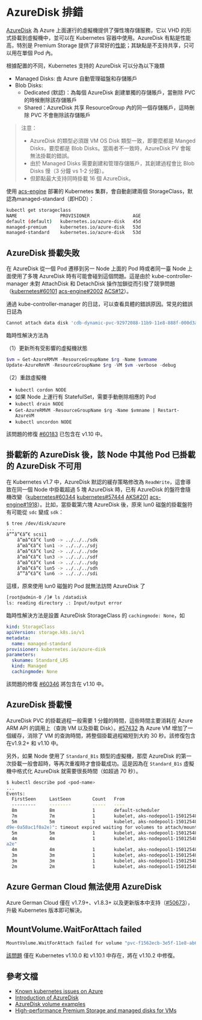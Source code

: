 # AzureDisk 排錯

[AzureDisk](https://docs.microsoft.com/zh-cn/azure/virtual-machines/windows/about-disks-and-vhds) 為 Azure 上面運行的虛擬機提供了彈性塊存儲服務，它以 VHD 的形式掛載到虛擬機中，並可以在 Kubernetes 容器中使用。AzureDisk 有點是性能高，特別是 Premium Storage 提供了非常好的[性能](https://docs.microsoft.com/en-us/azure/virtual-machines/windows/premium-storage)；其缺點是不支持共享，只可以用在單個 Pod 內。

根據配置的不同，Kubernetes 支持的 AzureDisk 可以分為以下幾類

- Managed Disks: 由 Azure 自動管理磁盤和存儲賬戶
- Blob Disks:
  - Dedicated (默認)：為每個 AzureDisk 創建單獨的存儲賬戶，當刪除 PVC 的時候刪除該存儲賬戶
  - Shared：AzureDisk 共享 ResourceGroup 內的同一個存儲賬戶，這時刪除 PVC 不會刪除該存儲賬戶

> 注意：
> - AzureDisk 的類型必須跟 VM OS Disk 類型一致，即要麼都是 Manged Disks，要麼都是 Blob Disks。當兩者不一致時，AzureDisk PV 會報無法掛載的錯誤。
> - 由於 Managed Disks 需要創建和管理存儲賬戶，其創建過程會比 Blob Disks 慢（3 分鐘 vs 1-2 分鐘）。
> - 但節點最大支持同時掛載 16 個 AzureDisk。

使用 [acs-engine](https://github.com/Azure/acs-engine) 部署的 Kubernetes 集群，會自動創建兩個 StorageClass，默認為managed-standard（即HDD）：

```sh
kubectl get storageclass
NAME                PROVISIONER                AGE
default (default)   kubernetes.io/azure-disk   45d
managed-premium     kubernetes.io/azure-disk   53d
managed-standard    kubernetes.io/azure-disk   53d
```

## AzureDisk 掛載失敗

在 AzureDisk 從一個 Pod 遷移到另一 Node 上面的 Pod 時或者同一臺 Node 上面使用了多塊 AzureDisk 時有可能會碰到這個問題。這是由於 kube-controller-manager 未對 AttachDisk 和 DetachDisk 操作加鎖從而引發了競爭問題（[kubernetes#60101](https://github.com/kubernetes/kubernetes/issues/60101) [acs-engine#2002](https://github.com/Azure/acs-engine/issues/2002) [ACS#12](https://github.com/Azure/ACS/issues/12)）。

通過 kube-controller-manager 的日誌，可以查看具體的錯誤原因。常見的錯誤日誌為

```sh
Cannot attach data disk 'cdb-dynamic-pvc-92972088-11b9-11e8-888f-000d3a018174' to VM 'kn-edge-0' because the disk is currently being detached or the last detach operation failed. Please wait until the disk is completely detached and then try again or delete/detach the disk explicitly again.
```

臨時性解決方法為

（1）更新所有受影響的虛擬機狀態

```powershell
$vm = Get-AzureRMVM -ResourceGroupName $rg -Name $vmname
Update-AzureRmVM -ResourceGroupName $rg -VM $vm -verbose -debug
```

（2）重啟虛擬機

- `kubectl cordon NODE`
- 如果 Node 上運行有 StatefulSet，需要手動刪除相應的 Pod
- `kubectl drain NODE`
- `Get-AzureRMVM -ResourceGroupName $rg -Name $vmname | Restart-AzureVM`
- `kubectl uncordon NODE`

該問題的修復 [#60183](https://github.com/kubernetes/kubernetes/pull/60183) 已包含在 v1.10 中。

## 掛載新的 AzureDisk 後，該 Node 中其他 Pod 已掛載的 AzureDisk 不可用

在 Kubernetes v1.7 中，AzureDisk 默認的緩存策略修改為 `ReadWrite`，這會導致在同一個 Node 中掛載超過 5 塊 AzureDisk 時，已有 AzureDisk 的盤符會隨機改變（[kubernetes#60344](https://github.com/kubernetes/kubernetes/issues/60344) [kubernetes#57444](https://github.com/kubernetes/kubernetes/issues/57444) [AKS#201](https://github.com/Azure/AKS/issues/201) [acs-engine#1918](https://github.com/Azure/acs-engine/issues/1918)）。比如，當掛載第六塊 AzureDisk 後，原來 lun0 磁盤的掛載盤符有可能從 `sdc` 變成 `sdk`：

```sh
$ tree /dev/disk/azure
...
â””â”€â”€ scsi1
    â”œâ”€â”€ lun0 -> ../../../sdk
    â”œâ”€â”€ lun1 -> ../../../sdj
    â”œâ”€â”€ lun2 -> ../../../sde
    â”œâ”€â”€ lun3 -> ../../../sdf
    â”œâ”€â”€ lun4 -> ../../../sdg
    â”œâ”€â”€ lun5 -> ../../../sdh
    â””â”€â”€ lun6 -> ../../../sdi
```

這樣，原來使用 lun0 磁盤的 Pod 就無法訪問 AzureDisk 了

```sh
[root@admin-0 /]# ls /datadisk
ls: reading directory .: Input/output error
```

臨時性解決方法是設置 AzureDisk StorageClass 的 `cachingmode: None`，如

```yaml
kind: StorageClass
apiVersion: storage.k8s.io/v1
metadata:
  name: managed-standard
provisioner: kubernetes.io/azure-disk
parameters:
  skuname: Standard_LRS
  kind: Managed
  cachingmode: None
```

該問題的修復 [#60346](https://github.com/kubernetes/kubernetes/pull/60346) 將包含在 v1.10 中。

## AzureDisk 掛載慢

AzureDisk PVC 的掛載過程一般需要 1 分鐘的時間，這些時間主要消耗在 Azure ARM API 的調用上（查詢 VM 以及掛載 Disk）。[#57432](https://github.com/kubernetes/kubernetes/pull/57432) 為 Azure VM 增加了一個緩存，消除了 VM 的查詢時間，將整個掛載過程縮短到大約 30 秒。該修復包含在v1.9.2+ 和 v1.10 中。

另外，如果 Node 使用了 `Standard_B1s` 類型的虛擬機，那麼 AzureDisk 的第一次掛載一般會超時，等再次重複時才會掛載成功。這是因為在 `Standard_B1s`  虛擬機中格式化 AzureDisk 就需要很長時間（如超過 70 秒）。

```sh
$ kubectl describe pod <pod-name>
...
Events:
  FirstSeen     LastSeen        Count   From                                    SubObjectPath                           Type            Reason                  Message
  ---------     --------        -----   ----                                    -------------                           --------        ------                  -------
  8m            8m              1       default-scheduler                                                               Normal          Scheduled               Successfully assigned nginx-azuredisk to aks-nodepool1-15012548-0
  7m            7m              1       kubelet, aks-nodepool1-15012548-0                                               Normal          SuccessfulMountVolume   MountVolume.SetUp succeeded for volume "default-token-mrw8h"
  5m            5m              1       kubelet, aks-nodepool1-15012548-0                                               Warning         FailedMount             Unable to mount volumes for pod "nginx-azuredisk_default(4eb22bb2-0bb5-11e8-8
d9e-0a58ac1f0a2e)": timeout expired waiting for volumes to attach/mount for pod "default"/"nginx-azuredisk". list of unattached/unmounted volumes=[disk01]
  5m            5m              1       kubelet, aks-nodepool1-15012548-0                                               Warning         FailedSync              Error syncing pod
  4m            4m              1       kubelet, aks-nodepool1-15012548-0                                               Normal          SuccessfulMountVolume   MountVolume.SetUp succeeded for volume "pvc-20240841-0bb5-11e8-8d9e-0a58ac1f0
a2e"
  4m            4m              1       kubelet, aks-nodepool1-15012548-0       spec.containers{nginx-azuredisk}        Normal          Pulling                 pulling image "nginx"
  3m            3m              1       kubelet, aks-nodepool1-15012548-0       spec.containers{nginx-azuredisk}        Normal          Pulled                  Successfully pulled image "nginx"
  3m            3m              1       kubelet, aks-nodepool1-15012548-0       spec.containers{nginx-azuredisk}        Normal          Created                 Created container
  2m            2m              1       kubelet, aks-nodepool1-15012548-0       spec.containers{nginx-azuredisk}        Normal          Started                 Started container
```

## Azure German Cloud 無法使用 AzureDisk

Azure German Cloud 僅在 v1.7.9+、v1.8.3+ 以及更新版本中支持（[#50673](https://github.com/kubernetes/kubernetes/pull/50673)），升級 Kubernetes 版本即可解決。

## MountVolume.WaitForAttach failed

```sh
MountVolume.WaitForAttach failed for volume "pvc-f1562ecb-3e5f-11e8-ab6b-000d3af9f967" : azureDisk - Wait for attach expect device path as a lun number, instead got: /dev/disk/azure/scsi1/lun1 (strconv.Atoi: parsing "/dev/disk/azure/scsi1/lun1": invalid syntax)
```

[該問題](https://github.com/kubernetes/kubernetes/issues/62540) 僅在 Kubernetes v1.10.0 和 v1.10.1 中存在，將在 v1.10.2 中修復。

## 參考文檔

- [Known kubernetes issues on Azure](https://github.com/andyzhangx/demo/tree/master/issues)
- [Introduction of AzureDisk](https://docs.microsoft.com/zh-cn/azure/virtual-machines/windows/about-disks-and-vhds)
- [AzureDisk volume examples](https://github.com/kubernetes/examples/tree/master/staging/volumes/azure_disk)
- [High-performance Premium Storage and managed disks for VMs](https://docs.microsoft.com/en-us/azure/virtual-machines/windows/premium-storage)
